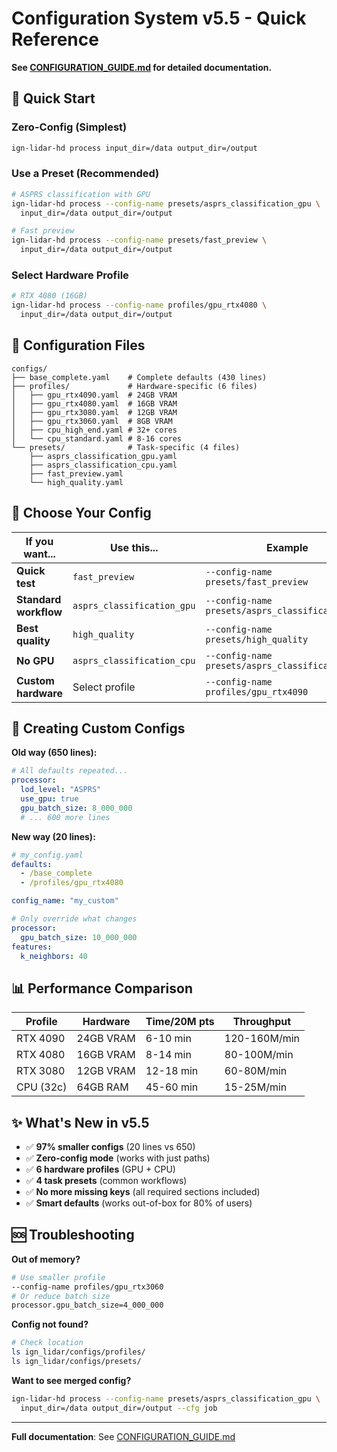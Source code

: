 # Configuration System v5.5 - Quick Reference

**See [CONFIGURATION_GUIDE.md](CONFIGURATION_GUIDE.md) for detailed documentation.**

## 🚀 Quick Start

### Zero-Config (Simplest)

```bash
ign-lidar-hd process input_dir=/data output_dir=/output
```

### Use a Preset (Recommended)

```bash
# ASPRS classification with GPU
ign-lidar-hd process --config-name presets/asprs_classification_gpu \
  input_dir=/data output_dir=/output

# Fast preview
ign-lidar-hd process --config-name presets/fast_preview \
  input_dir=/data output_dir=/output
```

### Select Hardware Profile

```bash
# RTX 4080 (16GB)
ign-lidar-hd process --config-name profiles/gpu_rtx4080 \
  input_dir=/data output_dir=/output
```

## 📂 Configuration Files

```
configs/
├── base_complete.yaml    # Complete defaults (430 lines)
├── profiles/             # Hardware-specific (6 files)
│   ├── gpu_rtx4090.yaml  # 24GB VRAM
│   ├── gpu_rtx4080.yaml  # 16GB VRAM
│   ├── gpu_rtx3080.yaml  # 12GB VRAM
│   ├── gpu_rtx3060.yaml  # 8GB VRAM
│   ├── cpu_high_end.yaml # 32+ cores
│   └── cpu_standard.yaml # 8-16 cores
└── presets/              # Task-specific (4 files)
    ├── asprs_classification_gpu.yaml
    ├── asprs_classification_cpu.yaml
    ├── fast_preview.yaml
    └── high_quality.yaml
```

## 🎯 Choose Your Config

| If you want...        | Use this...                | Example                                          |
| --------------------- | -------------------------- | ------------------------------------------------ |
| **Quick test**        | `fast_preview`             | `--config-name presets/fast_preview`             |
| **Standard workflow** | `asprs_classification_gpu` | `--config-name presets/asprs_classification_gpu` |
| **Best quality**      | `high_quality`             | `--config-name presets/high_quality`             |
| **No GPU**            | `asprs_classification_cpu` | `--config-name presets/asprs_classification_cpu` |
| **Custom hardware**   | Select profile             | `--config-name profiles/gpu_rtx4090`             |

## 🔧 Creating Custom Configs

**Old way (650 lines):**

```yaml
# All defaults repeated...
processor:
  lod_level: "ASPRS"
  use_gpu: true
  gpu_batch_size: 8_000_000
  # ... 600 more lines
```

**New way (20 lines):**

```yaml
# my_config.yaml
defaults:
  - /base_complete
  - /profiles/gpu_rtx4080

config_name: "my_custom"

# Only override what changes
processor:
  gpu_batch_size: 10_000_000
features:
  k_neighbors: 40
```

## 📊 Performance Comparison

| Profile   | Hardware  | Time/20M pts | Throughput   |
| --------- | --------- | ------------ | ------------ |
| RTX 4090  | 24GB VRAM | 6-10 min     | 120-160M/min |
| RTX 4080  | 16GB VRAM | 8-14 min     | 80-100M/min  |
| RTX 3080  | 12GB VRAM | 12-18 min    | 60-80M/min   |
| CPU (32c) | 64GB RAM  | 45-60 min    | 15-25M/min   |

## ✨ What's New in v5.5

- ✅ **97% smaller configs** (20 lines vs 650)
- ✅ **Zero-config mode** (works with just paths)
- ✅ **6 hardware profiles** (GPU + CPU)
- ✅ **4 task presets** (common workflows)
- ✅ **No more missing keys** (all required sections included)
- ✅ **Smart defaults** (works out-of-box for 80% of users)

## 🆘 Troubleshooting

**Out of memory?**

```bash
# Use smaller profile
--config-name profiles/gpu_rtx3060
# Or reduce batch size
processor.gpu_batch_size=4_000_000
```

**Config not found?**

```bash
# Check location
ls ign_lidar/configs/profiles/
ls ign_lidar/configs/presets/
```

**Want to see merged config?**

```bash
ign-lidar-hd process --config-name presets/asprs_classification_gpu \
  input_dir=/data output_dir=/output --cfg job
```

---

**Full documentation**: See [CONFIGURATION_GUIDE.md](CONFIGURATION_GUIDE.md)
